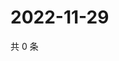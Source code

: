 # 2022-11-29

共 0 条

<!-- BEGIN WEIBO -->
<!-- 最后更新时间 Tue Nov 29 2022 10:51:47 GMT+0800 (China Standard Time) -->

<!-- END WEIBO -->
